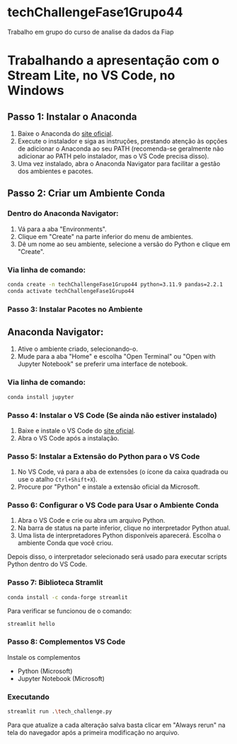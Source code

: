 # techChallengeFase1Grupo44
Trabalho em grupo do curso de analise da dados da Fiap

# Trabalhando a apresentação com o Stream Lite, no VS Code, no Windows

## Passo 1: Instalar o Anaconda

1. Baixe o Anaconda do [site oficial](https://www.anaconda.com/products/individual).
2. Execute o instalador e siga as instruções, prestando atenção às opções de adicionar o Anaconda ao seu PATH (recomenda-se geralmente não adicionar ao PATH pelo instalador, mas o VS Code precisa disso).
3. Uma vez instalado, abra o Anaconda Navigator para facilitar a gestão dos ambientes e pacotes.

## Passo 2: Criar um Ambiente Conda

### Dentro do Anaconda Navigator:

1. Vá para a aba "Environments".
2. Clique em "Create" na parte inferior do menu de ambientes.
3. Dê um nome ao seu ambiente, selecione a versão do Python e clique em "Create".

### Via linha de comando:

```bash
conda create -n techChallengeFase1Grupo44 python=3.11.9 pandas=2.2.1
conda activate techChallengeFase1Grupo44
```

### Passo 3: Instalar Pacotes no Ambiente

## Anaconda Navigator:

1. Ative o ambiente criado, selecionando-o.
2. Mude para a aba "Home" e escolha "Open Terminal" ou "Open with Jupyter Notebook" se preferir uma interface de notebook.

### Via linha de comando:

```bash
conda install jupyter
```

### Passo 4: Instalar o VS Code (Se ainda não estiver instalado)

1. Baixe e instale o VS Code do [site oficial](https://code.visualstudio.com/).
2. Abra o VS Code após a instalação.

### Passo 5: Instalar a Extensão do Python para o VS Code

1. No VS Code, vá para a aba de extensões (o ícone da caixa quadrada ou use o atalho `Ctrl+Shift+X`).
2. Procure por "Python" e instale a extensão oficial da Microsoft.

### Passo 6: Configurar o VS Code para Usar o Ambiente Conda

1. Abra o VS Code e crie ou abra um arquivo Python.
2. Na barra de status na parte inferior, clique no interpretador Python atual.
3. Uma lista de interpretadores Python disponíveis aparecerá. Escolha o ambiente Conda que você criou.

Depois disso, o interpretador selecionado será usado para executar scripts Python dentro do VS Code.

### Passo 7: Biblioteca Stramlit

```bash
conda install -c conda-forge streamlit
```

Para verificar se funcionou de o comando:

```bash
streamlit hello
```
### Passo 8: Complementos VS Code

Instale os complementos

- Python (Microsoft)
- Jupyter Notebook (Microsoft)

### Executando

```bash
streamlit run .\tech_challenge.py
```

Para que atualize a cada alteração salva basta clicar em "Always rerun" na tela do navegador após a primeira modificação no arquivo. 